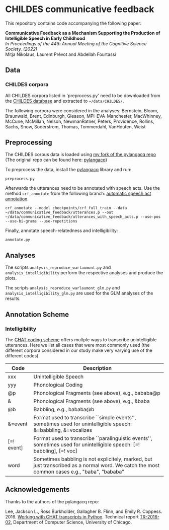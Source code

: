 # CHILDES communicative feedback

This repository contains code accompanying the following paper:

**Communicative Feedback as a Mechanism Supporting the Production of Intelligible Speech in Early Childhood** \
*In Proceedings of the 44th Annual Meeting of the Cognitive Science Society. (2022)* \
Mitja Nikolaus, Laurent Prévot and Abdellah Fourtassi

## Data

### CHILDES corpora
All CHILDES corpora listed in 'preprocess.py' need to be downloaded from the
[CHILDES database](https://childes.talkbank.org/) and extracted to `~/data/CHILDES/`.

The following corpora were considered in the analyses:
Bernstein, Bloom, Braunwald, Brent, Edinburgh, Gleason, MPI-EVA-Manchester, MacWhinney, McCune, McMillan, Nelson, NewmanRatner, Peters, Providence, Rollins, Sachs, Snow, Soderstrom, Thomas, Tommerdahl, VanHouten, Weist

## Preprocessing

The CHILDES corpus data is loaded using [my fork of the pylangacq repo](https://github.com/mitjanikolaus/pylangacq)
(The original repo can be found here: [pylangacq](https://github.com/jacksonllee/pylangacq))

To preprocess the data, install the [pylangacq](https://github.com/mitjanikolaus/pylangacq) library
and run:
```
preprocess.py
```

Afterwards the utterances need to be annotated with speech acts. Use the method `crf_annotate` from the following
branch: [automatic speech act annotation](https://github.com/mitjanikolaus/childes-speech-acts/tree/new-data-loading).
```
crf_annotate --model checkpoints/crf_full_train --data ~/data/communicative_feedback/utterances.p --out ~/data/communicative_feedback/utterances_with_speech_acts.p --use-pos --use-bi-grams --use-repetitions
```

Finally, annotate speech-relatedness and intelligibility:
```
annotate.py
```

## Analyses

The scripts `analysis_reproduce_warlaumont.py` and `analysis_intelligibility` perform the respective analyses and
produce the plots.

The scripts `analysis_reproduce_warlaumont_glm.py` and `analysis_intelligibility_glm.py` are used for the GLM analyses
of the results.


## Annotation Scheme

### Intelligibility

The [CHAT coding scheme](https://talkbank.org/manuals/CHAT.pdf) offers multple ways to transcribe unintelligible
utterances. Here we list all cases that were most commonly used (the different corpora considered in our study make very
varying use of the different codes).

| Code       | Description                                                                                                                                |
|------------|--------------------------------------------------------------------------------------------------------------------------------------------|
| xxx        | Unintelligible Speech                                                                                                                      |
| yyy        | Phonological Coding                                                                                                                        |
| @p         | Phonological Fragments (see above), e.g., bababa@p                                                                                         |
| \&         | Phonological Fragments (see above), e.g., \&baba                                                                                           |
| @b         | Babbling, e.g., bababa@b                                                                                                                   |
| \&=event   | Format used to transcribe ``simple events'', sometimes used for unintelligible speech: \&=babbling, \&=vocalizes                           |
| [=! event] | Format used to transcribe ``paralinguistic events'', sometimes used for unintelligible speech: [=! babbling], [=! voc]                     |
| word | Sometimes babbling is not explicitely, marked, but just transcribed as a normal word. We catch the most common cases e.g., "baba", "bababa" |





## Acknowledgements
Thanks to the authors of the pylangacq repo: 

Lee, Jackson L., Ross Burkholder, Gallagher B. Flinn, and Emily R. Coppess. 2016.
[Working with CHAT transcripts in Python](https://jacksonllee.com/papers/lee-etal-2016-pylangacq.pdf).
Technical report [TR-2016-02](https://newtraell.cs.uchicago.edu/research/publications/techreports/TR-2016-02),
Department of Computer Science, University of Chicago.
